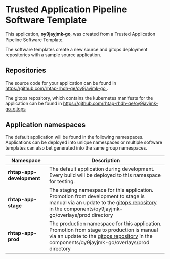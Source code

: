 # Trusted Application Pipeline Software Template

This application, **oy9jayjmk-go**, was created from a Trusted Application Pipeline Software Template.

The software templates create a new source and gitops deployment repositories with a sample source application. 

## Repositories

The source code for your application can be found in [https://github.com/rhtap-rhdh-qe/oy9jayjmk-go ](https://github.com/rhtap-rhdh-qe/oy9jayjmk-go ).
 
The gitops repository, which contains the kubernetes manifests for the application can be found in 
[https://github.com/rhtap-rhdh-qe/oy9jayjmk-go-gitops ](https://github.com/rhtap-rhdh-qe/oy9jayjmk-go-gitops ) 

## Application namespaces 

The default application will be found in the following namespaces. Applications can be deployed into unique namespaces or multiple software templates can also bet generated into the same group namespaces.  

|  Namespace   |  Description   |  
| -------- | -------- |   
| **rhtap-app-development** | The default application during development. Every build will be deployed to this namespace for testing. | 
| **rhtap-app-stage** | The staging namespace for this application. Promotion from development to stage is manual via an update to the [gitops repository](https://github.com/rhtap-rhdh-qe/oy9jayjmk-go-gitops ) in the components/oy9jayjmk-go/overlays/prod directory |  
| **rhtap-app-prod** | The production namespace for this application. Promotion from stage to production is manual via an update to the [gitops repository](https://github.com/rhtap-rhdh-qe/oy9jayjmk-go-gitops ) in the components/oy9jayjmk-go/overlays/prod directory | 